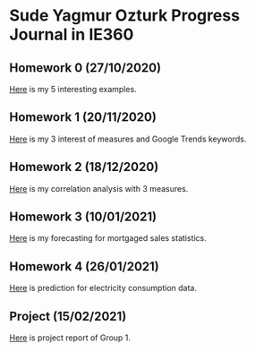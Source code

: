 # Sude Yagmur Ozturk Progress Journal in IE360

## Homework 0 (27/10/2020)
[Here](files\hw0.html) is my 5 interesting examples.

## Homework 1 (20/11/2020)
[Here](files\hw1\hw1.html) is my 3 interest of measures and Google Trends keywords.

## Homework 2 (18/12/2020)
[Here](files\hw2\HW2.html) is my correlation analysis with 3 measures.

## Homework 3 (10/01/2021)
[Here](files\hw3\HW3.html) is my forecasting for mortgaged sales statistics.

## Homework 4 (26/01/2021)
[Here](files\hw4\HW4.html) is prediction for electricity consumption data.

## Project (15/02/2021)
[Here](files\project\project_report.html) is project report of Group 1.